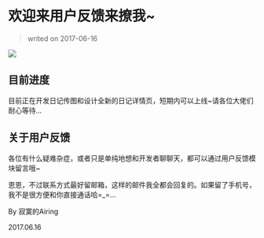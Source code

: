 # 欢迎来用户反馈来撩我~

> writed on 2017-06-16

![](https://airing.ursb.me/image/twolife/message4.gif)

## 目前进度

目前正在开发日记传图和设计全新的日记详情页，短期内可以上线~请各位大佬们耐心等待…

## 关于用户反馈

各位有什么疑难杂症，或者只是单纯地想和开发者聊聊天，都可以通过用户反馈模块留言哦~

恩恩，不过联系方式最好留邮箱，这样的邮件我全都会回复的。如果留了手机号，我不是很方便和你直接通话哈=_=…

By 寂寞的Airing

2017.06.16